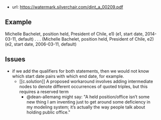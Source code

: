 
- url: https://watermark.silverchair.com/dint_a_00209.pdf


## Example

Michelle Bachelet, position held, President of Chile, e1)
(e1, start date, 2014-03-11, default)
. . .
(Michelle Bachelet, position held, President of Chile, e2)
(e2, start date, 2006-03-11, default)

## Issues

- if we add
the qualifiers for both statements, then we would not know which start date pairs with which end
date, for example.
  - [[c.solution]] A proposed workaround involves adding intermediate nodes to denote different occurrences of quoted triples, but
this requires a reserved term 
    - @dean-allemang might say: "A held position/office isn’t some new thing I am inventing just to get around some deficiency in my modeling system; it’s actually the way people talk about holding public office."